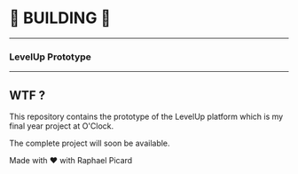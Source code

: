 # :construction_worker: BUILDING :construction_worker:

***

### LevelUp Prototype

***

## WTF ?

This repository contains the prototype of the LevelUp platform which is my final year project at O'Clock.

The complete project will soon be available.

Made with :heart: with Raphael Picard

